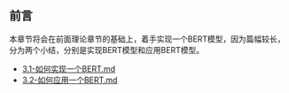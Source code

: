 ## 前言
本章节将会在前面理论章节的基础上，着手实现一个BERT模型，因为篇幅较长，分为两个小结，分别是实现BERT模型和应用BERT模型。
* [3.1-如何实现一个BERT.md](./篇章3-编写一个Transformer模型：BERT/3.1-如何实现一个BERT.md)
* [3.2-如何应用一个BERT.md](./篇章3-编写一个Transformer模型：BERT/3.2-如何应用一个BERT.md)

